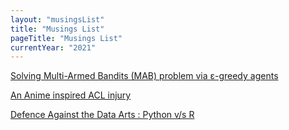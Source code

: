 ```yaml
---
layout: "musingsList"
title: "Musings List"
pageTitle: "Musings List"
currentYear: "2021"
---
```


<a href = "https://towardsdatascience.com/solving-multi-armed-bandits-mab-problem-via-%CE%B5-greedy-agents-298de2e69971" class="mlink"> Solving Multi-Armed Bandits (MAB) problem via ε-greedy agents </a>

<a href = "https://medium.com/@Lightokun/an-anime-inspired-acl-injury-393083989ade" class="mlink"> An Anime inspired ACL injury 
</a>

<a href = "https://towardsdatascience.com/defence-against-the-data-arts-python-v-s-r-5f4529c1d90f" class="mlink"> Defence Against the Data Arts : Python v/s R </a>